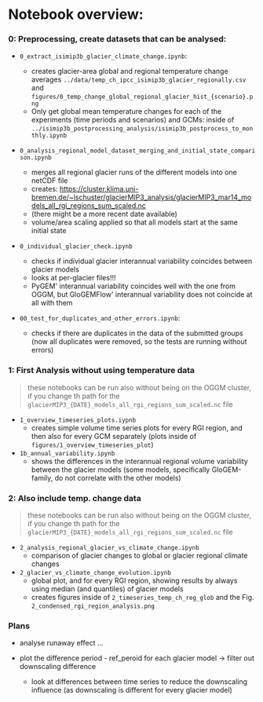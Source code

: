 # Notebook overview:


### 0: Preprocessing, create datasets that can be analysed:
- `0_extract_isimip3b_glacier_climate_change.ipynb`: 
    - creates glacier-area global and regional temperature change averages `../data/temp_ch_ipcc_isimip3b_glacier_regionally.csv` and `figures/0_temp_change_global_regional_glacier_hist_{scenario}.png`
    - Only get global mean temperature changes for each of the experiments (time periods and scenarios) and GCMs: inside of `../isimip3b_postprocessing_analysis/isimip3b_postprocess_to_monthly.ipynb`
- `0_analysis_regional_model_dataset_merging_and_initial_state_comparison.ipynb`
    - merges all regional glacier runs of the different models into one netCDF file 
    - creates: https://cluster.klima.uni-bremen.de/~lschuster/glacierMIP3_analysis/glacierMIP3_mar14_models_all_rgi_regions_sum_scaled.nc
    - (there might be a more recent date available)
    - volume/area scaling applied so that all models start at the same initial state
    
- `0_individual_glacier_check.ipynb`
    - checks if individual glacier interannual variability coincides between glacier models
    - looks at per-glacier files!!!
    - PyGEM' interannual variability coincides well with the one from OGGM, but GloGEMFlow' interannual variability does not coincide at all with them 
    
- `00_test_for_duplicates_and_other_errors.ipynb`:
    - checks if there are duplicates in the data of the submitted groups (now all duplicates were removed, so the tests are running without errors)
    
 
### 1: First Analysis without using temperature data
> these notebooks can be run also without being on the OGGM cluster, if you change th path for the `glacierMIP3_{DATE}_models_all_rgi_regions_sum_scaled.nc` file

- `1_overview_timeseries_plots.iypnb`
    - creates simple volume time series plots for every RGI region, and then also for every GCM separately (plots inside of `figures/1_overview_timeseries_plot`)
- `1b_annual_variability.ipynb`
    - shows the differences in the interannual regional volume variability between the glacier models (some models, specifically GloGEM-family, do not correlate with the other models)
    

### 2: Also include temp. change data
> these notebooks can be run also without being on the OGGM cluster, if you change th path for the `glacierMIP3_{DATE}_models_all_rgi_regions_sum_scaled.nc` file

- `2_analysis_regional_glacier_vs_climate_change.ipynb`
    - comparison of glacier changes to global or glacier regional climate changes 
- `2_glacier_vs_climate_change_evolution.ipynb`
    - global plot, and for every RGI region, showing results by always using median (and quantiles) of glacier models 
    - creates figures inside of `2_timeseries_temp_ch_reg_glob` and the Fig. `2_condensed_rgi_region_analysis.png` 
    
### Plans
- analyse runaway effect ...

- plot the difference period - ref_peroid for each glacier model -> filter out downscaling difference 
    - look at differences between time series to reduce the downscaling influence  (as downscaling is different for every glacier model)

    
    